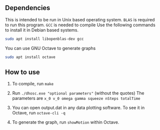 ## Dependencies
This is intended to be run in Unix based operating system.
`BLAS` is required to run this program. `GCC` is needed to compile
Use the following commands to install it in Debian based systems.
```bash
sudo apt install libopenblas-dev gcc
```

You can use GNU Octave to generate graphs

```bash
sudo apt install octave
```

## How to use

1. To compile, run `make`
2. Run `./dhosc.exe "optional parameters"` (without the quotes)
The parameters are `x_0 v_0 omega gamma squeeze nSteps totalTime`

3. You can open output.dat in any data plotting software. To see it in Octave, run `octave-cli -q`
4. To generate the graph, run `showMotion` within Octave.
